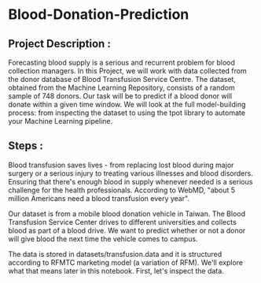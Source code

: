 # Blood-Donation-Prediction

## Project Description :
Forecasting blood supply is a serious and recurrent problem for blood collection managers. In this Project, we will work with data collected from the donor database of Blood Transfusion Service Centre. The dataset, obtained from the Machine Learning Repository, consists of a random sample of 748 donors. Our task will be to predict if a blood donor will donate within a given time window. We will look at the full model-building process: from inspecting the dataset to using the tpot library to automate your Machine Learning pipeline.

## Steps :
Blood transfusion saves lives - from replacing lost blood during major surgery or a serious injury to treating various illnesses and blood disorders. Ensuring that there's enough blood in supply whenever needed is a serious challenge for the health professionals. According to WebMD, "about 5 million Americans need a blood transfusion every year".

Our dataset is from a mobile blood donation vehicle in Taiwan. The Blood Transfusion Service Center drives to different universities and collects blood as part of a blood drive. We want to predict whether or not a donor will give blood the next time the vehicle comes to campus.

The data is stored in datasets/transfusion.data and it is structured according to RFMTC marketing model (a variation of RFM). We'll explore what that means later in this notebook. First, let's inspect the data.
